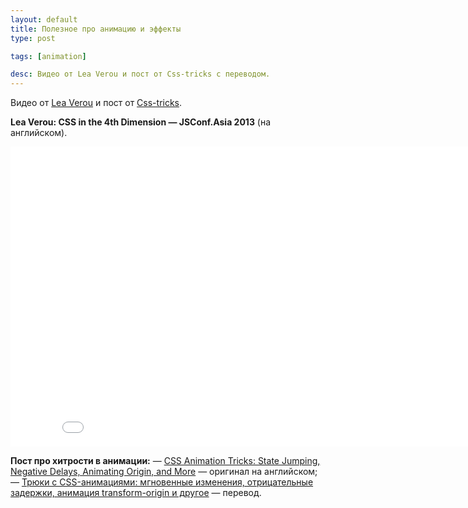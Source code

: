 ```yaml
---
layout: default
title: Полезное про анимацию и эффекты
type: post

tags: [animation]

desc: Видео от Lea Verou и пост от Сss-tricks c переводом.
---
```


Видео от <a href="http://lea.verou.me/">Lea Verou</a> и пост от <a href="http://css-tricks.com">Сss-tricks</a>. <!--more-->

<b>Lea Verou: CSS in the 4th Dimension — JSConf.Asia 2013</b> (на английском).

<iframe width="853" height="480" src="//www.youtube.com/embed/NTJUFQmHbvc" frameborder="0" allowfullscreen></iframe>

<b>Пост про хитрости в анимации:</b>
&mdash; <a href="http://css-tricks.com/css-animation-tricks/">CSS Animation Tricks: State Jumping, Negative Delays, Animating Origin, and More</a> — оригинал на английском;
&mdash; <a href="http://habrahabr.ru/company/nordavind/blog/209462/">Трюки с CSS-анимациями: мгновенные изменения, отрицательные задержки, анимация transform-origin и другое</a> — перевод.